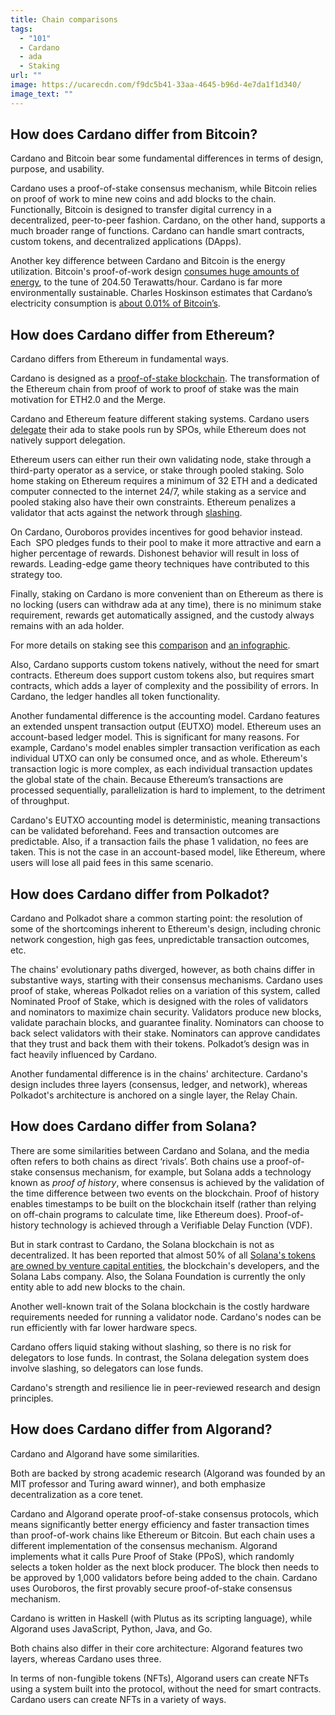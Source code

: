```yaml
---
title: Chain comparisons
tags:
  - "101"
  - Cardano
  - ada
  - Staking
url: ""
image: https://ucarecdn.com/f9dc5b41-33aa-4645-b96d-4e7da1f1d340/
image_text: ""
---
```


## How does Cardano differ from Bitcoin?

Cardano and Bitcoin bear some fundamental differences in terms of design, purpose, and usability.

Cardano uses a proof-of-stake consensus mechanism, while Bitcoin relies on proof of work to mine new coins and add blocks to the chain. Functionally, Bitcoin is designed to transfer digital currency in a decentralized, peer-to-peer fashion. Cardano, on the other hand, supports a much broader range of functions. Cardano can handle smart contracts, custom tokens, and decentralized applications (DApps).

Another key difference between Cardano and Bitcoin is the energy utilization. Bitcoin's proof-of-work design [consumes huge amounts of energy](https://digiconomist.net/bitcoin-energy-consumption/), to the tune of 204.50 Terawatts/hour. Cardano is far more environmentally sustainable. Charles Hoskinson estimates that Cardano’s electricity consumption is [about 0.01% of Bitcoin’s](https://www.independent.co.uk/life-style/gadgets-and-tech/cardano-crypto-bitcoin-elon-musk-b1849021.html).

## How does Cardano differ from Ethereum?

Cardano differs from Ethereum in fundamental ways. 

Cardano is designed as a [proof-of-stake blockchain](https://www.essentialcardano.io/article/staking-is-the-bedrock-of-cardano). The transformation of the Ethereum chain from proof of work to proof of stake was the main motivation for ETH2.0 and the Merge. 

Cardano and Ethereum feature different staking systems. Cardano users [delegate](https://www.essentialcardano.io/glossary/delegation) their ada to stake pools run by SPOs, while Ethereum does not natively support delegation. 

Ethereum users can either run their own validating node, stake through a third-party operator as a service, or stake through pooled staking. Solo home staking on Ethereum requires a minimum of 32 ETH and a dedicated computer connected to the internet 24/7, while staking as a service and pooled staking also have their own constraints. Ethereum penalizes a validator that acts against the network through [slashing](https://www.essentialcardano.io/glossary/slashing). 

On Cardano, Ouroboros provides incentives for good behavior instead. Each  SPO pledges funds to their pool to make it more attractive and earn a higher percentage of rewards. Dishonest behavior will result in loss of rewards. Leading-edge game theory techniques have contributed to this strategy too. 

Finally, staking on Cardano is more convenient than on Ethereum as there is no locking (users can withdraw ada at any time), there is no minimum stake requirement, rewards get automatically assigned, and the custody always remains with an ada holder.

For more details on staking see this [comparison](https://www.essentialcardano.io/article/staking-and-rewards-in-proof-of-stake) and [an infographic](https://www.essentialcardano.io/infographic/staking-and-rewards-in-proof-of-stake-b88a4532).

Also, Cardano supports custom tokens natively, without the need for smart contracts. Ethereum does support custom tokens also, but requires smart contracts, which adds a layer of complexity and the possibility of errors. In Cardano, the ledger handles all token functionality.

Another fundamental difference is the accounting model. Cardano features an extended unspent transaction output (EUTXO) model. Ethereum uses an account-based ledger model. This is significant for many reasons. For example, Cardano's model enables simpler transaction verification as each individual UTXO can only be consumed once, and as whole. Ethereum's transaction logic is more complex, as each individual transaction updates the global state of the chain. Because Ethereum’s transactions are processed sequentially, parallelization is hard to implement, to the detriment of throughput.

Cardano's EUTXO accounting model is deterministic, meaning transactions can be validated beforehand. Fees and transaction outcomes are predictable. Also, if a transaction fails the phase 1 validation, no fees are taken. This is not the case in an account-based model, like Ethereum, where users will lose all paid fees in this same scenario.

## How does Cardano differ from Polkadot?

Cardano and Polkadot share a common starting point: the resolution of some of the shortcomings inherent to Ethereum's design, including chronic network congestion, high gas fees, unpredictable transaction outcomes, etc.

The chains' evolutionary paths diverged, however, as both chains differ in substantive ways, starting with their consensus mechanisms. Cardano uses proof of stake, whereas Polkadot relies on a variation of this system, called Nominated Proof of Stake, which is designed with the roles of validators and nominators to maximize chain security. Validators produce new blocks, validate parachain blocks, and guarantee finality. Nominators can choose to back select validators with their stake. Nominators can approve candidates that they trust and back them with their tokens. Polkadot’s design was in fact heavily influenced by Cardano. 

Another fundamental difference is in the chains' architecture. Cardano's design includes three layers (consensus, ledger, and network), whereas Polkadot's architecture is anchored on a single layer, the Relay Chain.

## How does Cardano differ from Solana?

There are some similarities between Cardano and Solana, and the media often refers to both chains as direct ‘rivals’. Both chains use a proof-of-stake consensus mechanism, for example, but Solana adds a technology known as _proof of history_, where consensus is achieved by the validation of the time difference between two events on the blockchain. Proof of history enables timestamps to be built on the blockchain itself (rather than relying on off-chain programs to calculate time, like Ethereum does). Proof-of-history technology is achieved through a Verifiable Delay Function (VDF).

But in stark contrast to Cardano, the Solana blockchain is not as decentralized. It has been reported that almost 50% of all [Solana's tokens are owned by venture capital entities](https://www.makeuseof.com/reasons-solana-isnt-really-decentralized/), the blockchain's developers, and the Solana Labs company. Also, the Solana Foundation is currently the only entity able to add new blocks to the chain.

Another well-known trait of the Solana blockchain is the costly hardware requirements needed for running a validator node. Cardano's nodes can be run efficiently with far lower hardware specs.

Cardano offers liquid staking without slashing, so there is no risk for delegators to lose funds. In contrast, the Solana delegation system does involve slashing, so delegators can lose funds.

Cardano's strength and resilience lie in peer-reviewed research and design principles. 

## How does Cardano differ from Algorand?

Cardano and Algorand have some similarities.

Both are backed by strong academic research (Algorand was founded by an MIT professor and Turing award winner), and both emphasize decentralization as a core tenet.

Cardano and Algorand operate proof-of-stake consensus protocols, which means significantly better energy efficiency and faster transaction times than proof-of-work chains like Ethereum or Bitcoin. But each chain uses a different implementation of the consensus mechanism. Algorand implements what it calls Pure Proof of Stake (PPoS), which randomly selects a token holder as the next block producer. The block then needs to be approved by 1,000 validators before being added to the chain. Cardano uses Ouroboros, the first provably secure proof-of-stake consensus mechanism.

Cardano is written in Haskell (with Plutus as its scripting language), while Algorand uses JavaScript, Python, Java, and Go.

Both chains also differ in their core architecture: Algorand features two layers, whereas Cardano uses three.

In terms of non-fungible tokens (NFTs), Algorand users can create NFTs using a system built into the protocol, without the need for smart contracts. Cardano users can create NFTs in a variety of ways.
